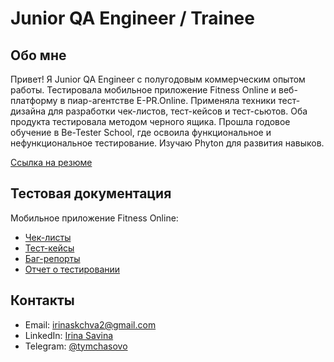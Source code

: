 # Junior QA Engineer / Trainee

## Обо мне
Привет! Я Junior QA Engineer с полугодовым коммерческим опытом работы. Тестировала мобильное приложение Fitness Online и веб-платформу в пиар-агентстве E-PR.Online. Применяла техники тест-дизайна для разработки чек-листов, тест-кейсов и тест-сьютов. Оба продукта тестировала методом черного ящика. Прошла годовое обучение в Be-Tester School, где освоила функциональное
и нефункциональное тестирование. Изучаю Phyton для развития навыков.

[Ссылка на резюме](https://drive.google.com/file/d/18v12hDG_HSMHpulwH_djQxGXhySh6PHD/view?usp=sharing)

## Тестовая документация
Мобильное приложение Fitness Online:
- [Чек-листы]()
- [Тест-кейсы](https://docs.google.com/spreadsheets/d/1zFamaY0L3r8Oy3490b_3f9gkdro0LwSX5NrV2exUfP4/edit?usp=sharing)
- [Баг-репорты](https://docs.google.com/spreadsheets/d/1XbMre4kIcCb5TAsSZlc6iz51mWW-e1cM3hd2zoOvRuo/edit?usp=sharing)
- [Отчет о тестировании](https://drive.google.com/file/d/1EmBI5UqbVD5EobGEENWVN2khK_coBk69/view?usp=share_link)

## Контакты
- Email: irinaskchva2@gmail.com
- LinkedIn: [Irina Savina](https://www.linkedin.com/in/irina-savina-8b9194274/)
- Telegram: [@tymchasovo](https://t.me/tymchasovo)
